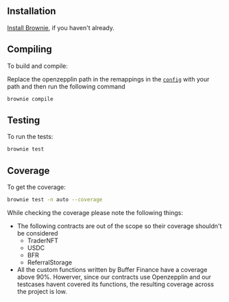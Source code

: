 ## Installation

[Install Brownie](https://eth-brownie.readthedocs.io/en/stable/install.html), if you haven't already.

## Compiling

To build and compile:

Replace the openzepplin path in the remappings in the [`config`](brownie-config.yaml) with your path and then run the following command

```bash
brownie compile
```

## Testing

To run the tests:

```bash
brownie test
```

## Coverage

To get the coverage:

```bash
brownie test -n auto --coverage
```

While checking the coverage please note the following things:

-   The following contracts are out of the scope so their coverage shouldn't be considered
    -   TraderNFT
    -   USDC
    -   BFR
    -   ReferralStorage
-   All the custom functions written by Buffer Finance have a coverage above 90%. Howerver, since our contracts use Openzepplin and our testcases havent covered its functions, the resulting coverage across the project is low.
